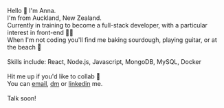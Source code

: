Hello 👋 I'm Anna. <br/>
I'm from Auckland, New Zealand.<br/>
Currently in training to become a full-stack developer, with a particular interest in front-end 👩‍💻<br/>
When I'm not coding you'll find me baking sourdough, playing guitar, or at the beach 🐚<br/>
</br>
Skills include: React, Node.js, Javascript, MongoDB, MySQL, Docker
</br></br>
Hit me up if you'd like to collab 🌅<br/>
You can [email](mailto:hi@annalittler.com), [dm](https://instagram.com/annalittler) or [linkedin](https://www.linkedin.com/in/anna-littler/) me.
</br></br>
Talk soon!
